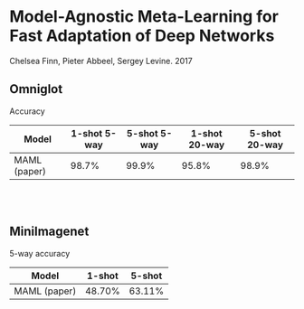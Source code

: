 # Model-Agnostic Meta-Learning for Fast Adaptation of Deep Networks
Chelsea Finn, Pieter Abbeel, Sergey Levine. 2017

## Omniglot
Accuracy

| Model        | 1-shot 5-way | 5-shot 5-way | 1-shot 20-way | 5-shot 20-way |
| ------------ | ------------ | ------------ | ------------- | ------------- |
| MAML (paper) | 98.7%        | 99.9%        | 95.8%         | 98.9%         |

<br/> <br/>

## MiniImagenet

5-way accuracy  

| Model        | 1-shot | 5-shot |
| ------------ | ------ | ------ |
| MAML (paper) | 48.70% | 63.11% |